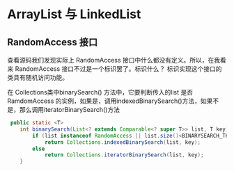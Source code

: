 # ArrayList 与 LinkedList

## RandomAccess 接口
查看源码我们发现实际上 RandomAccess 接口中什么都没有定义。所以，在我看来 RandomAccess 接口不过是一个标识罢了。标识什么？ 标识实现这个接口的类具有随机访问功能。

在 Collections类中binarySearch() 方法中，它要判断传入的list 是否 RamdomAccess 的实例，如果是，调用indexedBinarySearch()方法，如果不是，那么调用iteratorBinarySearch()方法
```java
 public static <T>
    int binarySearch(List<? extends Comparable<? super T>> list, T key) {
        if (list instanceof RandomAccess || list.size()<BINARYSEARCH_THRESHOLD)
            return Collections.indexedBinarySearch(list, key);
        else
            return Collections.iteratorBinarySearch(list, key);
    }
```

